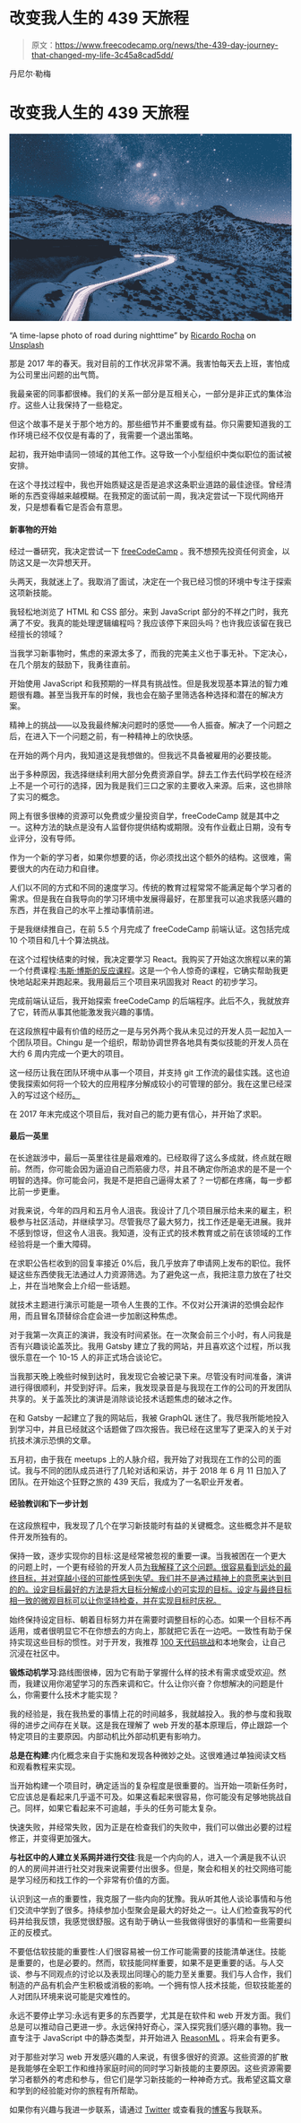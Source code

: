 # 改变我人生的 439 天旅程

> 原文：<https://www.freecodecamp.org/news/the-439-day-journey-that-changed-my-life-3c45a8cad5dd/>

丹尼尔·勒梅

# 改变我人生的 439 天旅程

![i2gadOdJNG5MQbAJ98pR56FB-rEmIsm3OU9R](img/f0b5a0f76052390e80e992058c4a7302.png)

“A time-lapse photo of road during nighttime” by [Ricardo Rocha](https://unsplash.com/@rcrazy?utm_source=medium&utm_medium=referral) on [Unsplash](https://unsplash.com?utm_source=medium&utm_medium=referral)

那是 2017 年的春天。我对目前的工作状况非常不满。我害怕每天去上班，害怕成为公司里出问题的出气筒。

我最亲密的同事都很棒。我们的关系一部分是互相关心，一部分是非正式的集体治疗。这些人让我保持了一些稳定。

但这个故事不是关于那个地方的。那些细节并不重要或有益。你只需要知道我的工作环境已经不仅仅是有毒的了，我需要一个退出策略。

起初，我开始申请同一领域的其他工作。这导致一个小型组织中类似职位的面试被安排。

在这个寻找过程中，我也开始质疑这是否是追求这条职业道路的最佳途径。曾经清晰的东西变得越来越模糊。在我预定的面试前一周，我决定尝试一下现代网络开发，只是想看看它是否会有意思。

#### 新事物的开始

经过一番研究，我决定尝试一下 [freeCodeCamp](https://freecodecamp.org) 。我不想预先投资任何资金，以防这又是一次异想天开。

头两天，我就迷上了。我取消了面试，决定在一个我已经习惯的环境中专注于探索这项新技能。

我轻松地浏览了 HTML 和 CSS 部分。来到 JavaScript 部分的不祥之门时，我充满了不安。我真的能处理逻辑编程吗？我应该停下来回头吗？也许我应该留在我已经擅长的领域？

当我学习新事物时，焦虑的来源太多了，而我的完美主义也于事无补。下定决心，在几个朋友的鼓励下，我勇往直前。

开始使用 JavaScript 和我预期的一样具有挑战性。但是我发现基本算法的智力难题很有趣。甚至当我开车的时候，我也会在脑子里筛选各种选择和潜在的解决方案。

精神上的挑战——以及我最终解决问题时的感觉——令人振奋。解决了一个问题之后，在进入下一个问题之前，有一种精神上的欣快感。

在开始的两个月内，我知道这是我想做的。但我远不具备被雇用的必要技能。

出于多种原因，我选择继续利用大部分免费资源自学。辞去工作去代码学校在经济上不是一个可行的选择，因为我是我们三口之家的主要收入来源。后来，这也排除了实习的概念。

网上有很多很棒的资源可以免费或少量投资自学，freeCodeCamp 就是其中之一。这种方法的缺点是没有人监督你提供结构或期限。没有作业截止日期，没有专业评分，没有导师。

作为一个新的学习者，如果你想要的话，你必须找出这个额外的结构。这很难，需要很大的内在动力和自律。

人们以不同的方式和不同的速度学习。传统的教育过程常常不能满足每个学习者的需求。但是我在自我导向的学习环境中发展得最好，在那里我可以追求我感兴趣的东西，并在我自己的水平上推动事情前进。

于是我继续推自己，在前 5.5 个月完成了 freeCodeCamp 前端认证。这包括完成 10 个项目和几十个算法挑战。

在这个过程快结束的时候，我决定要学习 React。我购买了开始这次旅程以来的第一个付费课程:[韦斯·博斯的反应课程](https://reactforbeginners.com/)。这是一个令人惊奇的课程，它确实帮助我更快地站起来并跑起来。我用最后三个项目来巩固我对 React 的初步学习。

完成前端认证后，我开始探索 freeCodeCamp 的后端程序。此后不久，我就放弃了它，转而从事其他能激发我兴趣的事情。

在这段旅程中最有价值的经历之一是与另外两个我从未见过的开发人员一起加入一个团队项目。Chingu 是一个组织，帮助协调世界各地具有类似技能的开发人员在大约 6 周内完成一个更大的项目。

这一经历让我在团队环境中从事一个项目，并支持 git 工作流的最佳实践。这也迫使我探索如何将一个较大的应用程序分解成较小的可管理的部分。我在这里已经深入的写过这个经历[。](https://www.dslemay.com/blog/2017/11/21/the-journey-to-creating-wanderful/)

在 2017 年末完成这个项目后，我对自己的能力更有信心，并开始了求职。

#### 最后一英里

在长途跋涉中，最后一英里往往是最艰难的。已经取得了这么多成就，终点就在眼前。然而，你可能会因为逼迫自己而筋疲力尽，并且不确定你所追求的是不是一个明智的选择。你可能会问，我是不是把自己逼得太紧了？一切都在疼痛，每一步都比前一步更重。

对我来说，今年的四月和五月令人沮丧。我设计了几个项目展示给未来的雇主，积极参与社区活动，并继续学习。尽管我尽了最大努力，找工作还是毫无进展。我并不感到惊讶，但这令人沮丧。我知道，没有正式的技术教育或之前在该领域的工作经验将是一个重大障碍。

在求职公告栏收到的回复率接近 0%后，我几乎放弃了申请网上发布的职位。我怀疑这些东西使我无法通过人力资源筛选。为了避免这一点，我把注意力放在了社交上，并在当地聚会上介绍一些话题。

就技术主题进行演示可能是一项令人生畏的工作。不仅对公开演讲的恐惧会起作用，而且冒名顶替综合症会进一步加剧这种焦虑。

对于我第一次真正的演讲，我没有时间紧张。在一次聚会前三个小时，有人问我是否有兴趣谈论盖茨比。我用 Gatsby 建立了我的网站，并且喜欢这个过程，所以我很乐意在一个 10-15 人的非正式场合谈论它。

当我那天晚上晚些时候到达时，我发现它会被记录下来。尽管没有时间准备，演讲进行得很顺利，并受到好评。后来，我发现录音是与我现在工作的公司的开发团队共享的。关于盖茨比的演讲是消除谈论技术话题焦虑的破冰之作。

在和 Gatsby 一起建立了我的网站后，我被 GraphQL 迷住了。我尽我所能地投入到学习中，并且已经就这个话题做了四次报告。我已经在这里写了更深入的关于对抗技术演示恐惧的文章。

五月初，由于我在 meetups 上的人脉介绍，我开始了对我现在工作的公司的面试。我与不同的团队成员进行了几轮对话和采访，并于 2018 年 6 月 11 日加入了团队。在开始这个狂野之旅的 439 天后，我成为了一名职业开发者。

#### 经验教训和下一步计划

在这段旅程中，我发现了几个在学习新技能时有益的关键概念。这些概念并不是软件开发所独有的。

保持一致，逐步实现你的目标:这是经常被忽视的重要一课。当我被困在一个更大的问题上时，一个更有经验的开发人员[为我解释了这个问题。很容易看到远处的最终目标，并对穿越小径的可能性感到失望。我们并不是通过精神上的意愿来达到目的的。设定目标最好的方法是将大目标分解成小的可实现的目标。设定与最终目标相一致的微观目标可以让你坚持检查，并在实现目标时庆祝。](https://www.dslemay.com/blog/2017/08/22/building-tic-tac-toe-mental-obstacles-and-the-benefits-of-react)

始终保持设定目标、朝着目标努力并在需要时调整目标的心态。如果一个目标不再适用，或者很明显它不在你想去的方向上，那就把它丢在一边吧。一致性有助于保持实现这些目标的惯性。对于开发，我推荐 [100 天代码挑战](https://www.100daysofcode.com/)和本地聚会，让自己沉浸在社区中。

**锻炼动机学习**:路线图很棒，因为它有助于掌握什么样的技术有需求或受欢迎。然而，我建议用你渴望学习的东西来调和它。什么让你兴奋？你想解决的问题是什么，你需要什么技术才能实现？

我的经验是，我在我热爱的事情上花的时间越多，我就越投入。我的参与度和我取得的进步之间存在关联。这是我在理解了 web 开发的基本原理后，停止跟踪一个特定项目的主要原因。内部动机比外部动机更有影响力。

**总是在构建**:内化概念来自于实施和发现各种微妙之处。这很难通过单独阅读文档和观看教程来实现。

当开始构建一个项目时，确定适当的复杂程度是很重要的。当开始一项新任务时，它应该总是看起来几乎遥不可及。如果这看起来很容易，你可能没有足够地挑战自己。同样，如果它看起来不可逾越，手头的任务可能太复杂。

快速失败，并经常失败，因为正是在检查我们的失败中，我们可以做出必要的过程修正，并变得更加强大。

**与社区中的人建立关系网并进行交往**:我是一个内向的人，进入一个满是我不认识的人的房间并进行社交对我来说需要付出很多。但是，聚会和相关的社交网络可能是学习经历和找工作的一个非常有价值的方面。

认识到这一点的重要性，我克服了一些内向的犹豫。我从听其他人谈论事情和与他们交流中学到了很多。持续参加小型聚会是最大的好处之一。让人们检查我写的代码并给我反馈，我感觉很舒服。这有助于确认一些我做得很好的事情和一些需要纠正的反模式。

不要低估软技能的重要性:人们很容易被一份工作可能需要的技能清单迷住。技能是重要的，也是必要的。然而，软技能同样重要，如果不是更重要的话。与人交谈、参与不同观点的讨论以及表现出同理心的能力至关重要。我们与人合作，我们制造的产品有机会产生积极或消极的影响。一个拥有惊人技术技能，但软技能差的人对团队环境来说可能是灾难性的。

永远不要停止学习:永远有更多的东西要学，尤其是在软件和 web 开发方面。我们总是可以推动自己更进一步。永远保持好奇心，深入探究我们感兴趣的事物。我一直专注于 JavaScript 中的静态类型，并开始进入 [ReasonML](https://reasonml.github.io/) 。将来会有更多。

对于那些对学习 web 开发感兴趣的人来说，有很多很好的资源。这些资源的扩散是我能够在全职工作和维持家庭时间的同时学习新技能的主要原因。这些资源需要学习者额外的考虑和参与，但它们是学习新技能的一种神奇方式。我希望这篇文章和学到的经验能对你的旅程有所帮助。

如果你有兴趣与我进一步联系，请通过 [Twitter](https://twitter.com/dslemay) 或查看我的[博客](https://dslemay.com/blog)与我联系。
